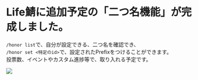 # Life鯖に追加予定の「二つ名機能」が完成しました。
`/honor list`で、自分が設定できる、二つ名を確認でき、<br>
`/honor set <特定のid>`で、設定されたPrefixをつけることができます。<br>
投票数、イベントやカスタム進捗等で、取り入れる予定です。

<img src="https://media.discordapp.net/attachments/1274697066248929360/1331238024213827605/image.png?ex=6790e386&is=678f9206&hm=99592f4acb99f0027ff985fa15fd076be21115b215a8269a29e8fab56d03a69e&=&format=webp&quality=lossless">
